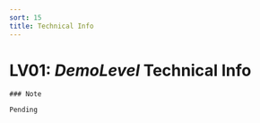 ```yaml
---
sort: 15
title: Technical Info
---
```


# LV01: *DemoLevel* Technical Info


```note
### Note

Pending
```


